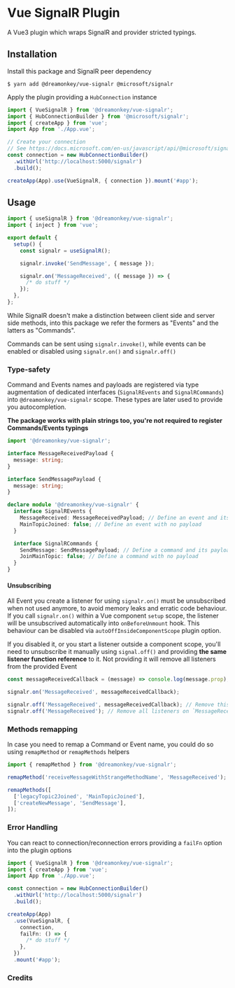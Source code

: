 # Vue SignalR Plugin

A Vue3 plugin which wraps SignalR and provider stricted typings.

## Installation

Install this package and SignalR peer dependency

`$ yarn add @dreamonkey/vue-signalr @microsoft/signalr`

Apply the plugin providing a `HubConnection` instance

```ts
import { VueSignalR } from '@dreamonkey/vue-signalr';
import { HubConnectionBuilder } from '@microsoft/signalr';
import { createApp } from 'vue';
import App from './App.vue';

// Create your connection
// See https://docs.microsoft.com/en-us/javascript/api/@microsoft/signalr/hubconnectionbuilder
const connection = new HubConnectionBuilder()
  .withUrl('http://localhost:5000/signalr')
  .build();

createApp(App).use(VueSignalR, { connection }).mount('#app');
```

## Usage

```ts
import { useSignalR } from '@dreamonkey/vue-signalr';
import { inject } from 'vue';

export default {
  setup() {
    const signalr = useSignalR();

    signalr.invoke('SendMessage', { message });

    signalr.on('MessageReceived', ({ message }) => {
      /* do stuff */
    });
  },
};
```

While SignalR doesn't make a distinction between client side and server side methods, into this package we refer the formers as "Events" and the latters as "Commands".

Commands can be sent using `signalr.invoke()`, while events can be enabled or disabled using `signalr.on()` and `signalr.off()`

### Type-safety

Command and Events names and payloads are registered via type augmentation of dedicated interfaces (`SignalREvents` and `SignalRCommands`) into `@dreamonkey/vue-signalr` scope.
These types are later used to provide you autocompletion.

**The package works with plain strings too, you're not required to register Commands/Events typings**

```ts
import '@dreamonkey/vue-signalr';

interface MessageReceivedPayload {
  message: string;
}

interface SendMessagePayload {
  message: string;
}

declare module '@dreamonkey/vue-signalr' {
  interface SignalREvents {
    MessageReceived: MessageReceivedPayload; // Define an event and its payload
    MainTopicJoined: false; // Define an event with no payload
  }

  interface SignalRCommands {
    SendMessage: SendMessagePayload; // Define a command and its payload
    JoinMainTopic: false; // Define a command with no payload
  }
}
```

#### Unsubscribing

All Event you create a listener for using `signalr.on()` must be unsubscribed when not used anymore, to avoid memory leaks and erratic code behaviour.
If you call `signalr.on()` within a Vue component `setup` scope, the listener will be unsubscrived automatically into `onBeforeUnmount` hook.
This behaviour can be disabled via `autoOffInsideComponentScope` plugin option.

If you disabled it, or you start a listener outside a component scope, you'll need to unsubscribe it manually using `signal.off()` and providing **the same listener function reference** to it.
Not providing it will remove all listeners from the provided Event

```ts
const messageReceivedCallback = (message) => console.log(message.prop);

signalr.on('MessageReceived', messageReceivedCallback);

signalr.off('MessageReceived', messageReceivedCallback); // Remove this listener
signalr.off('MessageReceived'); // Remove all listeners on `MessageReceived` event
```

### Methods remapping

In case you need to remap a Command or Event name, you could do so using `remapMethod` or `remapMethods` helpers

```ts
import { remapMethod } from '@dreamonkey/vue-signalr';

remapMethod('receiveMessageWithStrangeMethodName', 'MessageReceived');

remapMethods([
  ['legacyTopic2Joined', 'MainTopicJoined'],
  ['createNewMessage', 'SendMessage'],
]);
```

### Error Handling

You can react to connection/reconnection errors providing a `failFn` option into the plugin options

```ts
import { VueSignalR } from '@dreamonkey/vue-signalr';
import { createApp } from 'vue';
import App from './App.vue';

const connection = new HubConnectionBuilder()
  .withUrl('http://localhost:5000/signalr')
  .build();

createApp(App)
  .use(VueSignalR, {
    connection,
    failFn: () => {
      /* do stuff */
    },
  })
  .mount('#app');
```

### Credits
